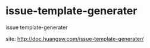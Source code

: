 # issue-template-generater
issue template-generater

site: http://doc.huangsw.com/issue-template-generater/
